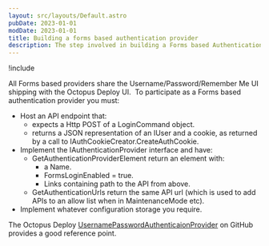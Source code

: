```yaml
---
layout: src/layouts/Default.astro
pubDate: 2023-01-01
modDate: 2023-01-01
title: Building a forms based authentication provider
description: The step involved in building a Forms based Authentication Provider.
---
```


!include <server-extensibility-deprecated>

All Forms based providers share the Username/Password/Remember Me UI shipping with the Octopus Deploy UI.  To participate as a Forms based authentication provider you must:

- Host an API endpoint that:
    * expects a Http POST of a LoginCommand object.
    * returns a JSON representation of an IUser and a cookie, as returned by a call to IAuthCookieCreator.CreateAuthCookie.
- Implement the IAuthenticationProvider interface and have:
    * GetAuthenticationProviderElement return an element with:
        * a Name.
        * FormsLoginEnabled = true.
        * Links containing path to the API from above.
    * GetAuthenticationUrls return the same API url (which is used to add APIs to an allow list when in MaintenanceMode etc).
- Implement whatever configuration storage you require.

The Octopus Deploy [UsernamePasswordAuthenticaionProvider](https://github.com/OctopusDeploy/UsernamePasswordAuthenticationProvider) on GitHub provides a good reference point.
